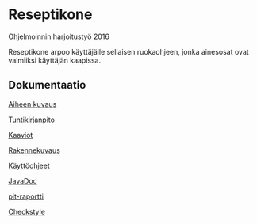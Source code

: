 # Reseptikone
Ohjelmoinnin harjoitustyö 2016

Reseptikone arpoo käyttäjälle sellaisen ruokaohjeen, jonka ainesosat ovat valmiiksi käyttäjän kaapissa.

## Dokumentaatio

[Aiheen kuvaus](dokumentointi/aiheenKuvausJaRakenne.md)

[Tuntikirjanpito](dokumentointi/tuntikirjanpito.md)

[Kaaviot](dokumentointi/Kaaviot)

[Rakennekuvaus](dokumentointi/rakennekuvaus.md)

[Käyttöohjeet](dokumentointi/kayttoohjeet.md)

[JavaDoc](dokumentointi/javadoc)

[pit-raportti](dokumentointi/pit)

[Checkstyle](dokumentointi/checkstyle.html)
